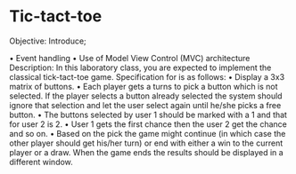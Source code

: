 # Tic-tact-toe
Objective: Introduce;

• Event handling
• Use of Model View Control (MVC) architecture
Description: In this laboratory class, you are expected to implement the classical tick-tact-toe
game. Specification for is as follows:
• Display a 3x3 matrix of buttons.
• Each player gets a turns to pick a button which is not selected. If the player selects a
button already selected the system should ignore that selection and let the user select
again until he/she picks a free button.
• The buttons selected by user 1 should be marked with a 1 and that for user 2 is 2.
• User 1 gets the first chance then the user 2 get the chance and so on.
• Based on the pick the game might continue (in which case the other player should get
his/her turn) or end with either a win to the current player or a draw. When the game ends
the results should be displayed in a different window.
